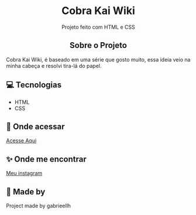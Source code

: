 


<h1 align="center">Cobra Kai Wiki</h1>
<p align="center">Projeto feito com HTML e CSS</p>

<p align="center"> 

<h2 align="center">
Sobre o Projeto</h2>

<p>Cobra Kai Wiki, é baseado em uma série que gosto muito, essa ideia veio na minha cabeça e resolvi tira-lá do papel.</p>

## 💻 Tecnologias

<ul>
    <li>HTML</li>
    <li>CSS</li>
</ul>

## 📢 Onde acessar

<a href="https://cobra-kai-wiki.vercel.app">Acesse Aqui</a>

## ✨ Onde me encontrar
<p>
<a href="https://instagram.com/gabrieelh_">Meu instagram</a>
</p>

## 🚀 Made by

Project made by gabrieellh
